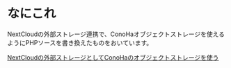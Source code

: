 # なにこれ
NextCloudの外部ストレージ連携で、ConoHaオブジェクトストレージを使えるようにPHPソースを書き換えたものをおいています。

[NextCloudの外部ストレージとしてConoHaのオブジェクトストレージを使う](https://qiita.com/yamagami2211/items/e3bba1b3df0376a4d466)
